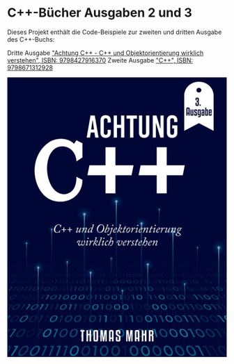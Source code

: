 # C++-Bücher Ausgaben 2 und 3

Dieses Projekt enthält die Code-Beispiele zur zweiten und dritten Ausgabe des C++-Buchs:

Dritte Ausgabe ["Achtung C++ - C++ und Objektorientierung wirklich verstehen", ISBN: 9798427916370](https://www.amazon.de/dp/B09V2HGRNV)
Zweite Ausgabe ["C++", ISBN: 9798671312928](https://www.amazon.de/dp/B08J5CSZ1F)

![alt text](https://github.com/mahrth/Cpp-Buch2/blob/master/img2022.jpg?raw=true)
